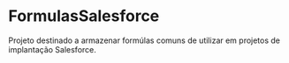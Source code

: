 # FormulasSalesforce
 Projeto destinado a armazenar formúlas comuns de utilizar em projetos de implantação Salesforce.

